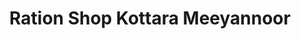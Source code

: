 ---
title: "Ration Shop Kottara Meeyannoor"
url: /meeyannoor/ration-shop-kottara-meeyannoor/
shop: Lebensmittel
---